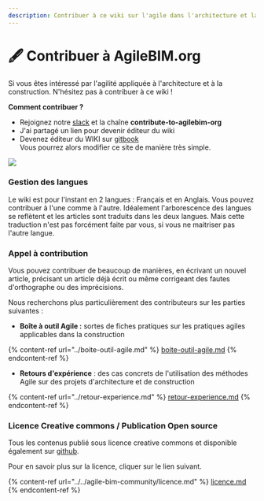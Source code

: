 ```yaml
---
description: Contribuer à ce wiki sur l'agile dans l'architecture et la construction
---
```


# 🖋️ Contribuer à AgileBIM.org

Si vous êtes intéressé par l'agilité appliquée à l'architecture et à la construction. N'hésitez pas à contribuer à ce wiki !&#x20;

**Comment  contribuer ?**&#x20;

* &#x20;Rejoignez notre [slack](https://communityinviter.com/apps/agile-bim/agile-bim) et la chaîne **contribute-to-agilebim-org**
* J'ai partagé un lien pour devenir éditeur du wiki
* Devenez éditeur du WIKI sur [gitbook](https://app.gitbook.com/invite/agilebim?invite=-LfYge\_EcAUks2zJxscv)\
  Vous pourrez alors modifier ce site de manière très simple.&#x20;

![](../../.gitbook/assets/screen-shot-2019-12-20-at-18.52.47.png)

### Gestion des langues

Le wiki est pour l'instant en 2 langues : Français et en Anglais. Vous pouvez contribuer à l'une comme à l'autre. Idéalement l'arborescence des langues se reflètent et les articles sont traduits dans les deux langues. Mais cette traduction n'est pas forcément faite par vous, si vous ne maitriser pas l'autre langue.

### Appel à contribution

Vous pouvez contribuer de beaucoup de manières, en écrivant un nouvel article, précisant un article déjà écrit ou même corrigeant des fautes d'orthographe ou des imprécisions.&#x20;

Nous recherchons plus particulièrement des contributeurs sur les parties suivantes :&#x20;

* **Boîte à outil Agile :** sortes de  fiches pratiques sur les pratiques agiles applicables dans la construction

{% content-ref url="../boite-outil-agile.md" %}
[boite-outil-agile.md](../boite-outil-agile.md)
{% endcontent-ref %}

* **Retours d'expérience** : des cas concrets de l'utilisation des méthodes Agile sur des projets d'architecture et de construction

{% content-ref url="../retour-experience.md" %}
[retour-experience.md](../retour-experience.md)
{% endcontent-ref %}

### Licence Creative commons / Publication Open source

Tous les contenus publié sous licence creative commons et disponible également sur [github](https://github.com/sinsunsan/agile-bim-aec).

Pour en savoir plus sur la licence, cliquer sur le lien suivant.

{% content-ref url="../../agile-bim-community/licence.md" %}
[licence.md](../../agile-bim-community/licence.md)
{% endcontent-ref %}


